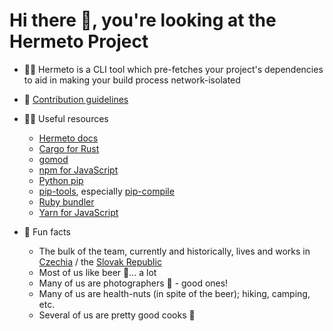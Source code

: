 # Hi there 👋, you're looking at the Hermeto Project

- 🙋‍♀️ Hermeto is a CLI tool which pre-fetches your project's dependencies to
  aid in making your build process network-isolated
- 🌈 [Contribution guidelines][]
- 👩‍💻 Useful resources

  - [Hermeto docs][]
  - [Cargo for Rust][]
  - [gomod][]
  - [npm for JavaScript][]
  - [Python pip][]
  - [pip-tools][], especially [pip-compile][]
  - [Ruby bundler][]
  - [Yarn for JavaScript][]

- 🍿 Fun facts

  - The bulk of the team, currently and historically, lives and works in
  [Czechia][] / the [Slovak Republic][]
  - Most of us like beer 🍻... a lot
  - Many of us are photographers 📸 - good ones!
  - Many of us are health-nuts (in spite of the beer); hiking, camping, etc.
  - Several of us are pretty good cooks 🍳

[Cargo for Rust]: https://doc.rust-lang.org/cargo
[Contribution guidelines]: https://github.com/hermetoproject/hermeto/blob/main/CONTRIBUTING.md
[Czechia]: https://en.wikipedia.org/wiki/Czech_Republic
[gomod]: https://go.dev/ref/mod
[Hermeto docs]: https://hermetoproject.github.io/hermeto
[npm for JavaScript]: https://docs.npmjs.com
[pip-compile]: https://pip-tools.readthedocs.io/en/stable/cli/pip-compile
[pip-tools]: https://pip-tools.readthedocs.io
[Python pip]: https://pip.pypa.io
[Ruby bundler]: https://bundler.io
[Slovak Republic]: https://en.wikipedia.org/wiki/Slovakia
[Yarn for JavaScript]: https://yarnpkg.com/getting-started

